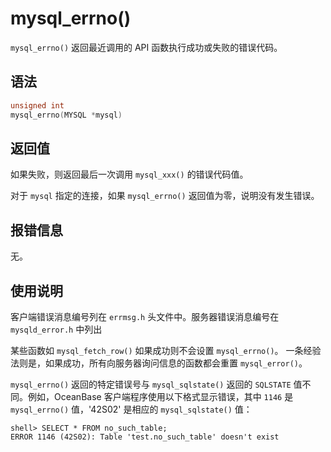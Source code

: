 mysql_errno() 
==================================

`mysql_errno()` 返回最近调用的 API 函数执行成功或失败的错误代码。

语法 
-----------------------

```c
unsigned int
mysql_errno(MYSQL *mysql)
```



返回值 
------------------------

如果失败，则返回最后一次调用 `mysql_xxx()` 的错误代码值。

对于 `mysql` 指定的连接，如果 `mysql_errno()` 返回值为零，说明没有发生错误。

报错信息 
-------------------------

无。

使用说明 
-------------------------

客户端错误消息编号列在 `errmsg.h` 头文件中。服务器错误消息编号在 `mysqld_error.h` 中列出

某些函数如 `mysql_fetch_row()` 如果成功则不会设置 `mysql_errno()`。 一条经验法则是，如果成功，所有向服务器询问信息的函数都会重置 `mysql_error()`。

`mysql_errno()` 返回的特定错误号与 `mysql_sqlstate()` 返回的 `SQLSTATE` 值不同。例如，OceanBase 客户端程序使用以下格式显示错误，其中 `1146` 是 `mysql_errno()` 值，'42S02' 是相应的 `mysql_sqlstate()` 值：

```unknow
shell> SELECT * FROM no_such_table;
ERROR 1146 (42S02): Table 'test.no_such_table' doesn't exist
```



